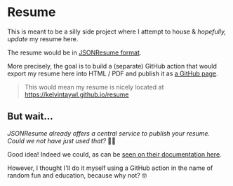 # Resume

This is meant to be a silly side project where I attempt to house & _hopefully, update_ my resume here.

The resume would be in [JSONResume format](https://jsonresume.org/).

More precisely, the goal is to build a (separate) GitHub action that would export my resume here into HTML / PDF and publish it as [a GitHub page](https://pages.github.com/).

> This would mean my resume is nicely located at https://kelvintaywl.github.io/resume

## But wait...

_JSONResume already offers a central service to publish your resume. Could we not have just used that?_ :man_shrugging:

Good idea! Indeed we could, as can be [seen on their documentation here](https://jsonresume.org/themes/#themes:~:text=If%20you%20are%20using%20the%20registry,http%3A%2F%2Fregistry.jsonresume.org%2Fthomasdavis%3Ftheme%3Dflat).

However, I thought I'll do it myself using a GitHub action in the name of random fun and education, because why not? :nerd_face:
